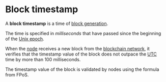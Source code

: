 # Block timestamp

A **block timestamp** is a time of [block generation](/en/blockchain/block/block-generation/).

The time is specified in _milliseconds_ that have passed since the beginning of the [Unix epoch](https://en.wikipedia.org/wiki/Unix_time).

When the [node](/en/blockchain/node/) receives a new block from the [blockchain network](/en/blockchain/blockchain-network/), it verifies that the timestamp value of the block does not outpace the [UTC](https://en.wikipedia.org/wiki/Coordinated_Universal_Time) time by more than 100 milliseconds.

The timestamp value of the block is validated by nodes using the formula from FPoS.
